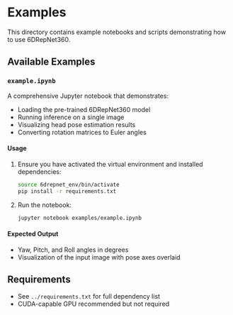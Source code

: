 # Examples

This directory contains example notebooks and scripts demonstrating how to use 6DRepNet360.

## Available Examples

### `example.ipynb`
A comprehensive Jupyter notebook that demonstrates:
- Loading the pre-trained 6DRepNet360 model
- Running inference on a single image
- Visualizing head pose estimation results
- Converting rotation matrices to Euler angles

#### Usage
1. Ensure you have activated the virtual environment and installed dependencies:
   ```bash
   source 6drepnet_env/bin/activate
   pip install -r requirements.txt
   ```

2. Run the notebook:
   ```bash
   jupyter notebook examples/example.ipynb
   ```

#### Expected Output
- Yaw, Pitch, and Roll angles in degrees
- Visualization of the input image with pose axes overlaid

## Requirements
- See `../requirements.txt` for full dependency list
- CUDA-capable GPU recommended but not required
